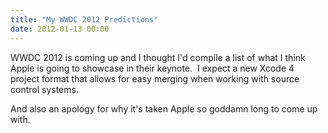 ```yaml
---
title: "My WWDC 2012 Predictions"
date: 2012-01-13 00:00
---
```


<p>WWDC 2012 is coming up and I thought I'd compile a list of what I think Apple is going to showcase in their keynote. <!--more-->
I expect a new Xcode 4 project format that allows for easy merging when working with source control systems.</p>

<p>And also an apology for why it's taken Apple so goddamn long to come up with.</p>

<!-- more -->

